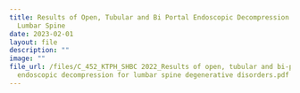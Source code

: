 ```yaml
---
title: Results of Open, Tubular and Bi Portal Endoscopic Decompression for
  Lumbar Spine
date: 2023-02-01
layout: file
description: ""
image: ""
file_url: /files/C_452_KTPH_SHBC 2022_Results of open, tubular and bi-portal
  endoscopic decompression for lumbar spine degenerative disorders.pdf
---
```

